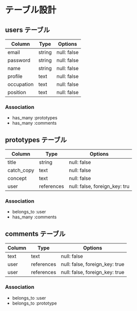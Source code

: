# テーブル設計

## users テーブル

| Column      | Type   | Options     |
| --------    | ------ | ----------- |
| email       | string | null: false |
| password    | string | null: false |
| name        | string | null: false |
| profile     | text   | null: false |
| occupation  | text   | null: false |
| position    | text   | null: false |

### Association

- has_many :prototypes
- has_many :comments

## prototypes テーブル

| Column      | Type        | Options                       |
| ----------  | ----------  | ----------------------------- |
| title       | string      | null: false                   |
| catch_copy  | text        | null: false                   |
| concept     | text        | null: false                   |
| user        | references  | null: false, foreign_key: tru |

### Association

- belongs_to :user
- has_many :comments

## comments テーブル

| Column      | Type        | Options                        |
| ----------  | ----------  | ------------------------------ |
| text        | text        | null: false                    |
| user        | references  | null: false, foreign_key: true |
| user        | references  | null: false, foreign_key: true |

### Association

- belongs_to :user
- belongs_to :prototype